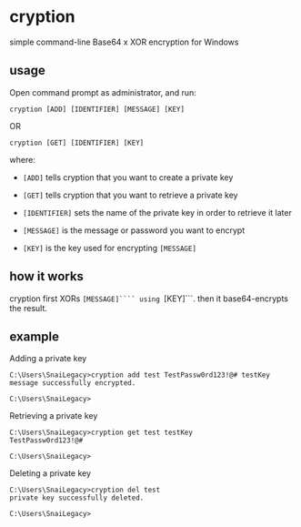 # cryption
simple command-line Base64 x XOR encryption for Windows

## usage
Open command prompt as administrator, and run:
```
cryption [ADD] [IDENTIFIER] [MESSAGE] [KEY]
```
OR 

```
cryption [GET] [IDENTIFIER] [KEY]
```

where:

* ```[ADD]``` tells cryption that you want to create a private key

* ```[GET]``` tells cryption that you want to retrieve a private key

* ```[IDENTIFIER]``` sets the name of the private key in order to retrieve it later

* ```[MESSAGE]``` is the message or password you want to encrypt

* ```[KEY]``` is the key used for encrypting ```[MESSAGE]```

## how it works

cryption first XORs ```[MESSAGE]```` using ```[KEY]```. then it base64-encrypts the result.

## example

Adding a private key

```
C:\Users\SnaiLegacy>cryption add test TestPassw0rd123!@# testKey
message successfully encrypted.

C:\Users\SnaiLegacy>
```

Retrieving a private key

```
C:\Users\SnaiLegacy>cryption get test testKey
TestPassw0rd123!@#

C:\Users\SnaiLegacy>
```

Deleting a private key

```
C:\Users\SnaiLegacy>cryption del test
private key successfully deleted.

C:\Users\SnaiLegacy>
```